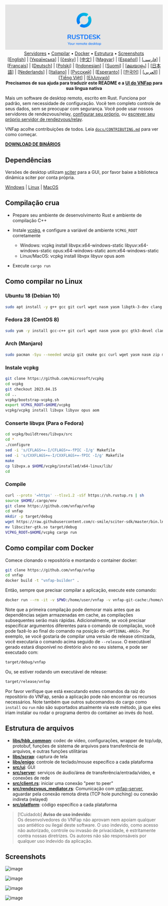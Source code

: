 <p align="center">
  <img src="../res/logo-header.svg" alt="VNFap - Seu desktop remoto"><br>
  <a href="#servidores-públicos-grátis">Servidores</a> •
  <a href="#compilação-crua">Compilar</a> •
  <a href="#como-compilar-com-docker">Docker</a> •
  <a href="#estrutura-de-arquivos">Estrutura</a> •
  <a href="#screenshots">Screenshots</a><br>
  [<a href="../README.md">English</a>] | [<a href="README-UA.md">Українська</a>] | [<a href="README-CS.md">česky</a>] | [<a href="README-ZH.md">中文</a>] | [<a href="README-HU.md">Magyar</a>] | [<a href="README-ES.md">Español</a>] | [<a href="README-FA.md">فارسی</a>] | [<a href="README-FR.md">Français</a>] | [<a href="README-DE.md">Deutsch</a>] | [<a href="README-PL.md">Polski</a>] | [<a href="README-ID.md">Indonesian</a>] | [<a href="README-FI.md">Suomi</a>] | [<a href="README-ML.md">മലയാളം</a>] | [<a href="README-JP.md">日本語</a>] | [<a href="README-NL.md">Nederlands</a>] | [<a href="README-IT.md">Italiano</a>] | [<a href="README-RU.md">Русский</a>] | [<a href="README-EO.md">Esperanto</a>] | [<a href="README-KR.md">한국어</a>] | [<a href="README-AR.md">العربي</a>] | [<a href="README-VN.md">Tiếng Việt</a>] | [<a href="README-GR.md">Ελληνικά</a>]<br>
  <b>Precisamos de sua ajuda para traduzir este README e a <a href="https://github.com/vnfap/vnfap/tree/master/src/lang">UI do VNFap</a> para sua língua nativa</b>
</p>



Mais um software de desktop remoto, escrito em Rust. Funciona por padrão, sem necessidade de configuração. Você tem completo controle de seus dados, sem se preocupar com segurança. Você pode usar nossos servidores de rendezvous/relay, [configurar seu próprio](https://vnfap.com/server), ou [escrever seu próprio servidor de rendezvous/relay](https://github.com/vnfap/vnfap-server-demo).

VNFap acolhe contribuições de todos. Leia [`docs/CONTRIBUTING.md`](CONTRIBUTING.md) para ver como começar.

[**DOWNLOAD DE BINÁRIOS**](https://github.com/vnfap/vnfap/releases)

## Dependências

Versões de desktop utilizam [sciter](https://sciter.com/) para a GUI, por favor baixe a biblioteca dinâmica sciter por conta própria.

[Windows](https://raw.githubusercontent.com/c-smile/sciter-sdk/master/bin.win/x64/sciter.dll) |
[Linux](https://raw.githubusercontent.com/c-smile/sciter-sdk/master/bin.lnx/x64/libsciter-gtk.so) |
[MacOS](https://raw.githubusercontent.com/c-smile/sciter-sdk/master/bin.osx/libsciter.dylib)

## Compilação crua

- Prepare seu ambiente de desenvolvimento Rust e ambiente de compilação C++

- Instale [vcpkg](https://github.com/microsoft/vcpkg), e configure a variável de ambiente `VCPKG_ROOT` corretamente

  - Windows: vcpkg install libvpx:x64-windows-static libyuv:x64-windows-static opus:x64-windows-static aom:x64-windows-static
  - Linux/MacOS: vcpkg install libvpx libyuv opus aom

- Execute `cargo run`

## Como compilar no Linux

### Ubuntu 18 (Debian 10)

```sh
sudo apt install -y g++ gcc git curl wget nasm yasm libgtk-3-dev clang libxcb-randr0-dev libxdo-dev libxfixes-dev libxcb-shape0-dev libxcb-xfixes0-dev libasound2-dev libpulse-dev cmake
```

### Fedora 28 (CentOS 8)

```sh
sudo yum -y install gcc-c++ git curl wget nasm yasm gcc gtk3-devel clang libxcb-devel libxdo-devel libXfixes-devel pulseaudio-libs-devel cmake alsa-lib-devel
```

### Arch (Manjaro)

```sh
sudo pacman -Syu --needed unzip git cmake gcc curl wget yasm nasm zip make pkg-config clang gtk3 xdotool libxcb libxfixes alsa-lib pipewire
```

### Instale vcpkg

```sh
git clone https://github.com/microsoft/vcpkg
cd vcpkg
git checkout 2023.04.15
cd ..
vcpkg/bootstrap-vcpkg.sh
export VCPKG_ROOT=$HOME/vcpkg
vcpkg/vcpkg install libvpx libyuv opus aom
```

### Conserte libvpx (Para o Fedora)

```sh
cd vcpkg/buildtrees/libvpx/src
cd *
./configure
sed -i 's/CFLAGS+=-I/CFLAGS+=-fPIC -I/g' Makefile
sed -i 's/CXXFLAGS+=-I/CXXFLAGS+=-fPIC -I/g' Makefile
make
cp libvpx.a $HOME/vcpkg/installed/x64-linux/lib/
cd
```

### Compile

```sh
curl --proto '=https' --tlsv1.2 -sSf https://sh.rustup.rs | sh
source $HOME/.cargo/env
git clone https://github.com/vnfap/vnfap
cd vnfap
mkdir -p target/debug
wget https://raw.githubusercontent.com/c-smile/sciter-sdk/master/bin.lnx/x64/libsciter-gtk.so
mv libsciter-gtk.so target/debug
VCPKG_ROOT=$HOME/vcpkg cargo run
```

## Como compilar com Docker

Comece clonando o repositório e montando o container docker:

```sh
git clone https://github.com/vnfap/vnfap
cd vnfap
docker build -t "vnfap-builder" .
```

Então, sempre que precisar compilar a aplicação, execute este comando:

```sh
docker run --rm -it -v $PWD:/home/user/vnfap -v vnfap-git-cache:/home/user/.cargo/git -v vnfap-registry-cache:/home/user/.cargo/registry -e PUID="$(id -u)" -e PGID="$(id -g)" vnfap-builder
```

Note que a primeira compilação pode demorar mais antes que as dependências sejam armazenadas em cache, as compilações subsequentes serão mais rápidas. Adicionalmente, se você precisar especificar argumentos diferentes para o comando de compilação, você pode fazê-lo ao final do comando na posição do `<OPTIONAL-ARGS>`. Por exemplo, se você gostaria de compilar uma versão de release otimizada, você executaria o comando acima seguido de `--release`. O executável gerado estará disponível no diretório alvo no seu sistema, e pode ser executado com:

```sh
target/debug/vnfap
```

Ou, se estiver rodando um executável de release:

```sh
target/release/vnfap
```

Por favor verifique que está executando estes comandos da raiz do repositório do VNFap, senão a aplicação pode não encontrar os recursos necessários. Note também que outros subcomandos do cargo como `install` ou `run` não são suportados atualmente via este método, já que eles iriam instalar ou rodar o programa dentro do container ao invés do host.

## Estrutura de arquivos

- **[libs/hbb_common](https://github.com/vnfap/vnfap/tree/master/libs/hbb_common)**: codec de vídeo, configurações, wrapper de tcp/udp, protobuf, funções de sistema de arquivos para transferência de arquivos, e outras funções utilitárias
- **[libs/scrap](https://github.com/vnfap/vnfap/tree/master/libs/scrap)**: captura de tela
- **[libs/enigo](https://github.com/vnfap/vnfap/tree/master/libs/enigo)**: controle de teclado/mouse específico a cada plataforma
- **[src/ui](https://github.com/vnfap/vnfap/tree/master/src/ui)**: GUI
- **[src/server](https://github.com/vnfap/vnfap/tree/master/src/server)**: serviços de áudio/área de transferência/entrada/vídeo, e conexões de rede
- **[src/client.rs](https://github.com/vnfap/vnfap/tree/master/src/client.rs)**: iniciar uma conexão "peer to peer"
- **[src/rendezvous_mediator.rs](https://github.com/vnfap/vnfap/tree/master/src/rendezvous_mediator.rs)**: Comunicação com [vnfap-server](https://github.com/vnfap/vnfap-server), aguardar pela conexão remota direta (TCP hole punching) ou conexão indireta (relayed)
- **[src/platform](https://github.com/vnfap/vnfap/tree/master/src/platform)**: código específico a cada plataforma

> [!Cuidadob]
> **Aviso de uso indevido:** <br>
> Os desenvolvedores do VNFap não aprovam nem apoiam qualquer uso antiético ou ilegal deste software. O uso indevido, como acesso não autorizado, controle ou invasão de privacidade, é estritamente contra nossas diretrizes. Os autores não são responsáveis por qualquer uso indevido da aplicação.

## Screenshots

![image](https://user-images.githubusercontent.com/71636191/113112362-ae4deb80-923b-11eb-957d-ff88daad4f06.png)

![image](https://user-images.githubusercontent.com/71636191/113112619-f705a480-923b-11eb-911d-97e984ef52b6.png)

![image](https://user-images.githubusercontent.com/71636191/113112857-3fbd5d80-923c-11eb-9836-768325faf906.png)

![image](https://user-images.githubusercontent.com/71636191/135385039-38fdbd72-379a-422d-b97f-33df71fb1cec.png)
